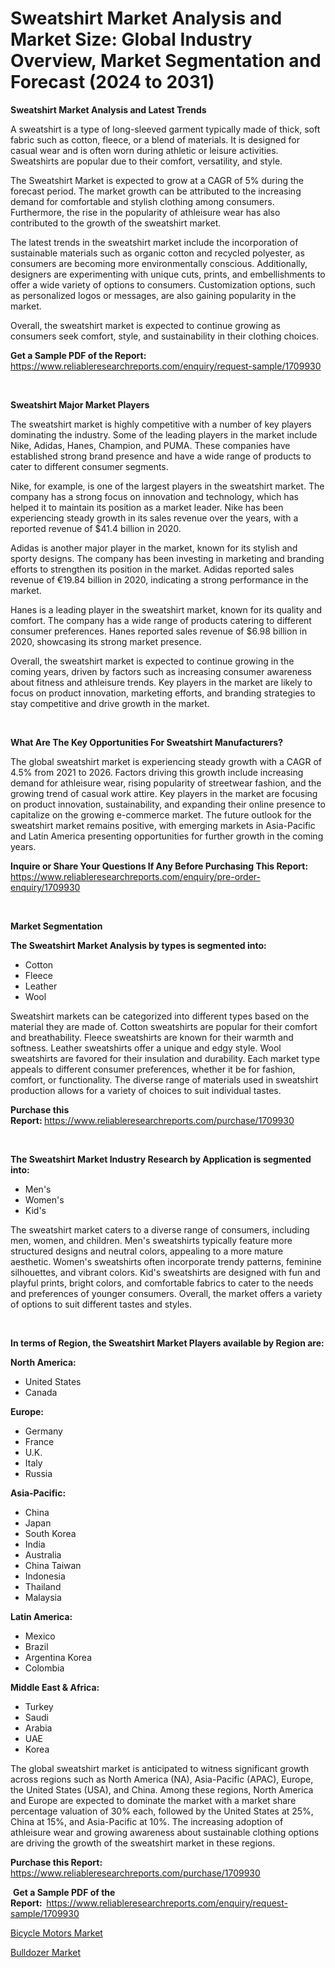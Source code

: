 <p><h1>Sweatshirt Market Analysis and Market Size: Global Industry Overview, Market Segmentation and Forecast (2024 to 2031)</h1></p><p><strong>Sweatshirt Market Analysis and Latest Trends</strong></p>
<p><p>A sweatshirt is a type of long-sleeved garment typically made of thick, soft fabric such as cotton, fleece, or a blend of materials. It is designed for casual wear and is often worn during athletic or leisure activities. Sweatshirts are popular due to their comfort, versatility, and style.</p><p>The Sweatshirt Market is expected to grow at a CAGR of 5% during the forecast period. The market growth can be attributed to the increasing demand for comfortable and stylish clothing among consumers. Furthermore, the rise in the popularity of athleisure wear has also contributed to the growth of the sweatshirt market.</p><p>The latest trends in the sweatshirt market include the incorporation of sustainable materials such as organic cotton and recycled polyester, as consumers are becoming more environmentally conscious. Additionally, designers are experimenting with unique cuts, prints, and embellishments to offer a wide variety of options to consumers. Customization options, such as personalized logos or messages, are also gaining popularity in the market.</p><p>Overall, the sweatshirt market is expected to continue growing as consumers seek comfort, style, and sustainability in their clothing choices.</p></p>
<p><strong>Get a Sample PDF of the Report:&nbsp;</strong> <a href="https://www.reliableresearchreports.com/enquiry/request-sample/1709930">https://www.reliableresearchreports.com/enquiry/request-sample/1709930</a></p>
<p>&nbsp;</p>
<p><strong>Sweatshirt Major Market Players</strong></p>
<p><p>The sweatshirt market is highly competitive with a number of key players dominating the industry. Some of the leading players in the market include Nike, Adidas, Hanes, Champion, and PUMA. These companies have established strong brand presence and have a wide range of products to cater to different consumer segments.</p><p>Nike, for example, is one of the largest players in the sweatshirt market. The company has a strong focus on innovation and technology, which has helped it to maintain its position as a market leader. Nike has been experiencing steady growth in its sales revenue over the years, with a reported revenue of $41.4 billion in 2020.</p><p>Adidas is another major player in the market, known for its stylish and sporty designs. The company has been investing in marketing and branding efforts to strengthen its position in the market. Adidas reported sales revenue of €19.84 billion in 2020, indicating a strong performance in the market.</p><p>Hanes is a leading player in the sweatshirt market, known for its quality and comfort. The company has a wide range of products catering to different consumer preferences. Hanes reported sales revenue of $6.98 billion in 2020, showcasing its strong market presence.</p><p>Overall, the sweatshirt market is expected to continue growing in the coming years, driven by factors such as increasing consumer awareness about fitness and athleisure trends. Key players in the market are likely to focus on product innovation, marketing efforts, and branding strategies to stay competitive and drive growth in the market.</p></p>
<p>&nbsp;</p>
<p><strong>What Are The Key Opportunities For Sweatshirt Manufacturers?</strong></p>
<p><p>The global sweatshirt market is experiencing steady growth with a CAGR of 4.5% from 2021 to 2026. Factors driving this growth include increasing demand for athleisure wear, rising popularity of streetwear fashion, and the growing trend of casual work attire. Key players in the market are focusing on product innovation, sustainability, and expanding their online presence to capitalize on the growing e-commerce market. The future outlook for the sweatshirt market remains positive, with emerging markets in Asia-Pacific and Latin America presenting opportunities for further growth in the coming years.</p></p>
<p><strong>Inquire or Share Your Questions If Any Before Purchasing This Report:</strong> <a href="https://www.reliableresearchreports.com/enquiry/pre-order-enquiry/1709930">https://www.reliableresearchreports.com/enquiry/pre-order-enquiry/1709930</a></p>
<p>&nbsp;</p>
<p><strong>Market Segmentation</strong></p>
<p><strong>The Sweatshirt Market Analysis by types is segmented into:</strong></p>
<p><ul><li>Cotton</li><li>Fleece</li><li>Leather</li><li>Wool</li></ul></p>
<p><p>Sweatshirt markets can be categorized into different types based on the material they are made of. Cotton sweatshirts are popular for their comfort and breathability. Fleece sweatshirts are known for their warmth and softness. Leather sweatshirts offer a unique and edgy style. Wool sweatshirts are favored for their insulation and durability. Each market type appeals to different consumer preferences, whether it be for fashion, comfort, or functionality. The diverse range of materials used in sweatshirt production allows for a variety of choices to suit individual tastes.</p></p>
<p><strong>Purchase this Report:&nbsp;</strong><a href="https://www.reliableresearchreports.com/purchase/1709930">https://www.reliableresearchreports.com/purchase/1709930</a></p>
<p>&nbsp;</p>
<p><strong>The Sweatshirt Market Industry Research by Application is segmented into:</strong></p>
<p><ul><li>Men's</li><li>Women's</li><li>Kid's</li></ul></p>
<p><p>The sweatshirt market caters to a diverse range of consumers, including men, women, and children. Men's sweatshirts typically feature more structured designs and neutral colors, appealing to a more mature aesthetic. Women's sweatshirts often incorporate trendy patterns, feminine silhouettes, and vibrant colors. Kid's sweatshirts are designed with fun and playful prints, bright colors, and comfortable fabrics to cater to the needs and preferences of younger consumers. Overall, the market offers a variety of options to suit different tastes and styles.</p></p>
<p>&nbsp;</p>
<p><strong>In terms of Region, the Sweatshirt Market Players available by Region are:</strong></p>
<p>
    <p> <strong> North America: </strong>
        <ul>
            <li>United States</li>
            <li>Canada</li>
        </ul>
        </p> 
    <p> <strong> Europe: </strong>
        <ul>
            <li>Germany</li>
            <li>France</li>
            <li>U.K.</li>
            <li>Italy</li>
            <li>Russia</li>
        </ul>
        </p> 
    <p> <strong> Asia-Pacific: </strong>
        <ul>
            <li>China</li>
            <li>Japan</li>
            <li>South Korea</li>
            <li>India</li>
            <li>Australia</li>
            <li>China Taiwan</li>
            <li>Indonesia</li>
            <li>Thailand</li>
            <li>Malaysia</li>
        </ul>
        </p> 
    <p> <strong> Latin America: </strong>
        <ul>
            <li>Mexico</li>
            <li>Brazil</li>
            <li>Argentina Korea</li>
            <li>Colombia</li>
        </ul>
        </p> 
    <p> <strong> Middle East & Africa: </strong>
        <ul>
            <li>Turkey</li>
            <li>Saudi</li>
            <li>Arabia</li>
            <li>UAE</li>
            <li>Korea</li>
        </ul>
    </p>
    </p>
<p><p>The global sweatshirt market is anticipated to witness significant growth across regions such as North America (NA), Asia-Pacific (APAC), Europe, the United States (USA), and China. Among these regions, North America and Europe are expected to dominate the market with a market share percentage valuation of 30% each, followed by the United States at 25%, China at 15%, and Asia-Pacific at 10%. The increasing adoption of athleisure wear and growing awareness about sustainable clothing options are driving the growth of the sweatshirt market in these regions.</p></p>
<p><strong>Purchase this Report: </strong><a href="https://www.reliableresearchreports.com/purchase/1709930">https://www.reliableresearchreports.com/purchase/1709930</a></p>
<p>&nbsp;<strong>Get a Sample PDF of the Report:&nbsp;&nbsp;</strong><a href="https://www.reliableresearchreports.com/enquiry/request-sample/1709930">https://www.reliableresearchreports.com/enquiry/request-sample/1709930</a></p>
<p><strong></strong></p>
<p><p><a href="https://faithful-glue-af3.notion.site/Bicycle-Motors-Market-Research-Report-Forecasted-for-Period-from-2024-2031-by-Market-Type-Market-800a8428e64f454e89f5aeb71805fd1f">Bicycle Motors Market</a></p><p><a href="https://pretty-mail-caf.notion.site/Bulldozer-Market-Furnish-Information-about-Market-Size-Market-Share-Market-Dynamics-and-Projectio-9a6b922c065942188a9d2d7f3887bd99">Bulldozer Market</a></p></p>